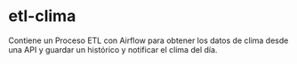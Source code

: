 # etl-clima
Contiene un Proceso ETL con Airflow para obtener los datos de clima desde una API y guardar un histórico y notificar el clima del día.
